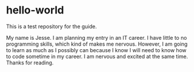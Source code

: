 # hello-world
This is a test repository for the guide.

My name is Jesse. I am planning my entry in an IT career. I have little to no programming skills, which kind of makes me nervous. However, I am going to learn as much as I possibly can because I know I will need to know how to code sometime in my career. I am nervous and excited at the same time. Thanks for reading.
